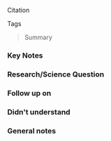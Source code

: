 Citation

Tags

> Summary


### Key Notes
### Research/Science Question
### Follow up on
### Didn't understand
### General notes